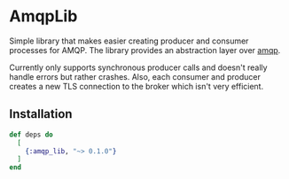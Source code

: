 # AmqpLib

Simple library that makes easier creating producer and consumer processes for AMQP.
The library provides an abstraction layer over [amqp](https://github.com/pma/amqp).

Currently only supports synchronous producer calls and doesn't really handle errors but rather crashes. Also, each consumer and producer creates a new TLS connection to the broker which isn't very efficient.

## Installation

```elixir
def deps do
  [
    {:amqp_lib, "~> 0.1.0"}
  ]
end
```